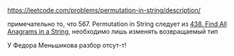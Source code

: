 https://leetcode.com/problems/permutation-in-string/description/

примечательно то, что 567. Permutation in String следует из 
[438. Find All Anagrams in a String](https://leetcode.com/problems/find-all-anagrams-in-a-string/description/), необходимо лишь изменять возвращаемый тип 

У Федора Меньшикова разбор отсут-т!
